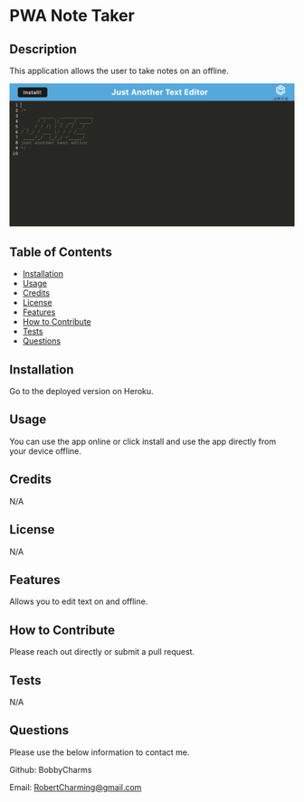 # PWA Note Taker  

## Description
This application allows the user to take notes on an offline. 

![Alt text](Screen%20Shot%202023-04-17%20at%2010.19.31%20AM.png)

## Table of Contents
- [Installation](#installation)
- [Usage](#usage)
- [Credits](#credits)
- [License](#license)
- [Features](#features)
- [How to Contribute](#how-to-contribute)
- [Tests](#tests)
- [Questions](#questions)

## Installation
Go to the deployed version on Heroku.

## Usage
You can use the app online or click install and use the app directly from your device offline. 

## Credits
N/A

## License
N/A

## Features
Allows you to edit text on and offline. 

## How to Contribute
Please reach out directly or submit a pull request.       

## Tests
N/A

## Questions
Please use the below information to contact me. 

Github: BobbyCharms

Email: RobertCharming@gmail.com 
